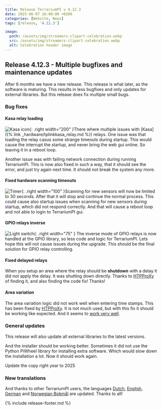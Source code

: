 ```yaml
---
title: Release TerrariumPI v 4.12.3
date: 2025-06-07 16:00:00 +0200
categories: [Website, News]
tags: [release, '4.12.3']

image:
  path: /assets/img/streamers-clipart-celebration.webp
  src: /assets/img/streamers-clipart-celebration.webp
  alt: Celebration header image
---
```


## Release 4.12.3 - Multiple bugfixes and maintenance updates

After 6 months we have a new release. This release is what later, as the
software is maturing. This results in less bugfixes and only updates for
external libraries. But this release does fix multiple small bugs.

### Bug fixes

#### Kasa relay loading

![Kasa icon](/assets/img/Kasa_Smart.webp){: .right width="200" }There where
multiple issues with [Kasa]({% link _hardware/tplinkkasa_relay.md %}) relays.
One issue was that loading the relay casus some strange timeouts during startup.
This would cause the interrupt the startup, and never bring the web gui online.
So leaving it in a reboot loop.

Another issue was with failing network connection during running TerrariumPI.
This is now also fixed in such a way, that it should see the error, and just try
again next time. It should not break the system any more.

#### Fixed hardware scanning timeouts

![Timer](/assets/img/timer.gif){: .right width="100" }Scanning for new sensors
will now be limited to 30 seconds. After that it will stop and continue the
normal process. This could cause also startup issues when scanning for new
sensors during startup, which did not respond correctly. And that will cause a
reboot loop and not able to login to TerrariumPI gui.

#### GPIO relays inverse

![Light switch](/assets/img/light-switch-animation.gif){: .right width="75" }
The inverse mode of GPIO relays is now handled at the GPIO library, so less code
and logic for TerrariumPI. Lets hope this will not cause issues during the
upgrade. This should be the final solution for GPIO relay controlling.

#### Fixed delayed relays

When you setup an area where the relay should be **shutdown** with a delay it
did not apply the delay. It was shutting down directly. Thanks to
[HTPProXy](https://github.com/HTPProXy) of finding it, and also finding the code
fix! Thanks!

#### Area variation

The area variation logic did not work well when entering time stamps. This has
been fixed by [HTPProXy](https://github.com/HTPProXy). It is not much used, but
with this fix it should be working like expected. And it seems to
[work very well](https://github.com/theyosh/TerrariumPI/issues/1009#issuecomment-2927648335).

### General updates

This release will also update all external libraries to the latest versions.

And the installer should be working better. Sometimes it did not use the Python
PiWheel library for installing extra software. Which would slow down the
installation a lot. Now it should work again.

Update the copy right year to 2025

### New translations

And thanks to other TerrariumPI users, the languages
[Dutch](https://weblate.theyosh.nl/projects/terrariumpi/-/nl/),
[English](https://weblate.theyosh.nl/projects/terrariumpi/-/en_GB/),
[German](https://weblate.theyosh.nl/projects/terrariumpi/-/de/) and
[Norwegian Bokmål](https://weblate.theyosh.nl/projects/terrariumpi/-/nb_NO/) are
updated. Thanks to all!

{% include release-footer.md %}
